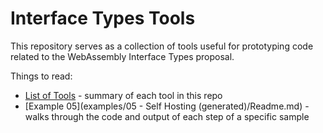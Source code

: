 # Interface Types Tools

This repository serves as a collection of tools useful for prototyping code
related to the WebAssembly Interface Types proposal.

Things to read:

* [List of Tools](src/Readme.md) - summary of each tool in this repo
* [Example 05](examples/05 - Self Hosting (generated)/Readme.md) - walks through
  the code and output of each step of a specific sample

